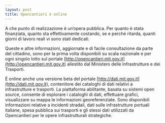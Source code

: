```yaml
---
layout: post
title: Opencantieri è online
---
```


A che punto di realizzazione è un’opera pubblica. Per quanto è stata finanziata, quanto sta effettivamente costando, se e perché ritarda, quanti giorni di lavoro reali vi sono stati dedicati.

Queste e altre informazioni, aggiornate e di facile consultazione da parte del cittadino, sono per la prima volta disponibili su scala nazionale e per ogni singolo lotto sul portale [http://opencantieri.mit.gov.it](http://opencantieri.mit.gov.it) allestito dal Ministero delle Infrastrutture e dei Trasporti. 

È online anche una versione beta del portale [http://dati.mit.gov.it](http://dati.mit.gov.it), contenitore dei cataloghi di dati relativi a infrastrutture e trasporti. La piattaforma abilitante, basata su sistemi open source, consente di esplorare i cataloghi di dati, effettuare grafici, visualizzare su mappa le informazioni georeferenziate. Sono disponibili informazioni relative a incidenti stradali, dati sulle infrastrutture portuali italiane, spesa pubblica sui trasporti e gli stessi dati utilizzati da Opencantieri per le opere infrastrutturali strategiche.
